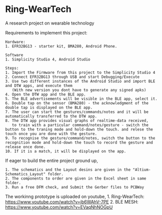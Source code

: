 # Ring-WearTech
A research project on wearable technology

Requirements to implement this project:

    Hardware: 
    1. EFR32BG13 - starter kit, BMA280, Android Phone.
    
    Software 
    1. Simplicity Studio 4, Android Studio
    
    Steps: 
    1. Import the Firmware from this project to the Simplicity Studio 4
    2. Connect EFR32BG13 through USB and start Debugging/Execute
    3. Use two different instances of the Android Studio and import BLE and DTW apps, and execute them 
       (With new version you dont have to generate any signed apks)
    4. Open the DTW app and the BLE app. 
    5. The BLE advertisements will be visible in the BLE app, select it.
    6. Double tap on the sensor (BMA280) - the acknowledgment of the double tap is displayed on the BLE app.
    7. The user can start the gestures/commands/notes and it will be automatically transferred to the DTW app. 
    8. The DTW app provides visual graphs of realtime-data received, 
       to train with a particular command/notes/gesture - switch the button to the traning mode and hold-down the touch. and relese the touch once you are done with the gesture. 
    9. To recognise the gesture/command/notes, switch the button to the recognition mode and hold-down the touch to record the gesture and release once done. 
    10. If it is a match, it will be displayed on the app.
   
If eager to build the entire project ground up, 

    1. The schematics and the Layout desins are given in the "Altium-Schematics_Layout" folder.
    2. The components to order are given in the Excel sheet in same folder. 
    3. Run a free DFM check, and Submit the Gerber files to PCBWay 
    
    
The workinng prototype is uploaded on youtube,
    1. Ring-WearTech: https://www.youtube.com/watch?v=jb6WAhV-7PE
    2. BLE MESH: https://www.youtube.com/watch?v=EVaqNhNOGpU
   
   
